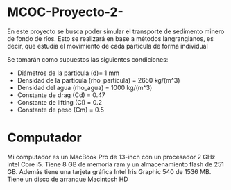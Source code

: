 # MCOC-Proyecto-2-

En este proyecto se busca poder simular el transporte de sedimento minero de fondo de ríos. Esto se realizará en base a métodos langrangianos, es decir, que estudia el movimiento de cada particula de forma individual

Se tomarán como supuestos las siguientes condiciones:

- Diámetros de la particula (d)= 1 mm
- Densidad de la particula (rho_particula) = 2650 kg/(m^3)
- Densidad del agua (rho_agua) = 1000 kg/(m^3)
- Constante de drag (Cd) = 0.47   
- Constante de lifting (Cl) = 0.2    
- Constante de peso (Cm) = 0.5    

Computador
 ==========
Mi computador es un MacBook Pro de 13-inch con un procesador 2 GHz intel Core i5. Tiene 8 GB de memoria ram y un almacenamiento flash de 251 GB. Además tiene una tarjeta gráfica Intel Iris Graphic 540 de 1536 MB.
Tiene un disco de arranque Macintosh HD

